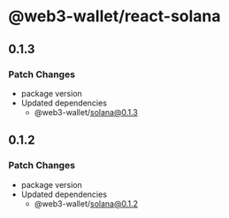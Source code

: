 # @web3-wallet/react-solana

## 0.1.3

### Patch Changes

- package version
- Updated dependencies
  - @web3-wallet/solana@0.1.3

## 0.1.2

### Patch Changes

- package version
- Updated dependencies
  - @web3-wallet/solana@0.1.2
